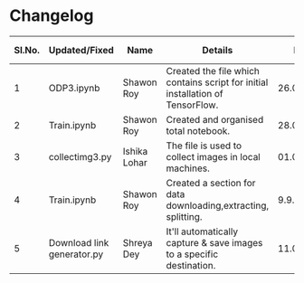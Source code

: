 # Changelog
| Sl.No. |         Updated/Fixed        |           Name         |               Details               |   Date   | Commit message |
|--------|------------------------------|------------------------|-------------------------------------|----------|----------------|
|  1     |  ODP3.ipynb       |     Shawon Roy         | Created the file which contains script for initial installation of TensorFlow.    |26.08.2024|1_26082024|
|2       |  Train.ipynb |Shawon Roy| Created and organised total notebook.        |28.08.2024|2_28082024| 
| 3 | collectimg3.py| Ishika Lohar | The file is used to collect images  in local machines. | 01.09.2024 |  3_01092024 |
| 4 | Train.ipynb | Shawon Roy|  Created a section for data downloading,extracting, splitting. | 9.9.2024 | 4_09092024 |
| 5 | Download link generator.py | Shreya Dey | It'll automatically capture & save images to a specific destination. | 11.09.2024 | 5_11092024 |

